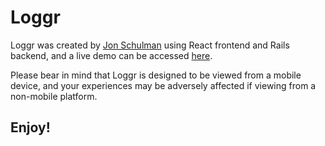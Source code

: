 # Loggr

Loggr was created by [Jon Schulman](https://github.com/DontJar/) using React frontend and Rails backend, and a live demo can be accessed [here](http://project-loggr.herokuapp.com/).

Please bear in mind that Loggr is designed to be viewed from a mobile device, and your experiences may be adversely affected if viewing from a non-mobile platform.

## Enjoy!
